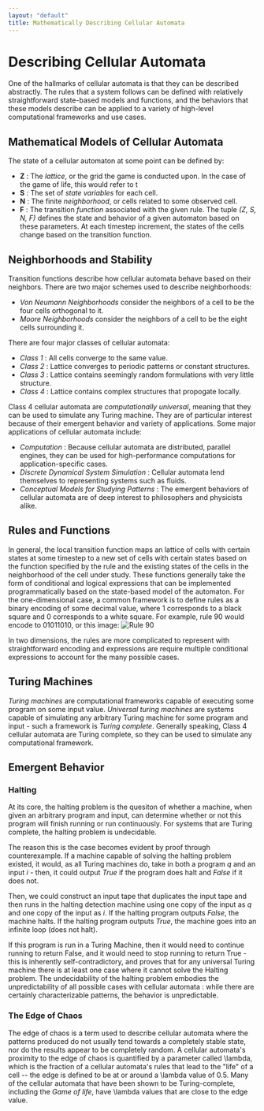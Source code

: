 ```yaml
---
layout: "default"
title: Mathematically Describing Cellular Automata
---
```


# Describing Cellular Automata

One of the hallmarks of cellular automata is that they can be described abstractly. The rules that a system follows can be defined with relatively straightforward state-based models and functions, and the behaviors that these models describe can be applied to a variety of high-level computational frameworks and use cases.


## Mathematical Models of Cellular Automata
The state of a cellular automaton at some point can be defined by:
* **Z** : The *lattice*, or the grid the game is conducted upon. In the case of the game of life, this would refer to t
* **S** : The set of *state variables* for each cell.
* **N** : The finite *neighborhood*, or cells related to some observed cell.
* **F** : The transition *function* associated with the given rule.
The tuple *(Z, S, N, F)* defines the state and behavior of a given automaton based on these parameters. At each timestep increment, the states of the cells change based on the transition function.

## Neighborhoods and Stability
Transition functions describe how cellular automata behave based on their neighbors. There are two major schemes used to describe neighborhoods:
* *Von Neumann Neighborhoods* consider the neighbors of a cell to be the four cells orthogonal to it.
* *Moore Neighborhoods* consider the neighbors of a cell to be the eight cells surrounding it.

There are four major classes of cellular automata:
* *Class 1* : All cells converge to the same value.
* *Class 2* : Lattice converges to periodic patterns or constant structures.
* *Class 3* : Lattice contains seemingly random formulations with very little structure.
* *Class 4* : Lattice contains complex structures that propogate locally.

Class 4 cellular automata are *computationally universal*, meaning that they can be used to simulate any Turing machine. They are of particular interest because of their emergent behavior and variety of applications. Some major applications of cellular automata include:

* *Computation* : Because cellular automata are distributed, parallel engines, they can be used for high-performance computations for application-specific cases.
* *Discrete Dynamical System Simulation* : Cellular automata lend themselves to representing systems such as fluids.
* *Conceptual Models for Studying Patterns* : The emergent behaviors of cellular automata are of deep interest to philosophers and physicists alike.

## Rules and Functions
In general, the local transition function maps an lattice of cells with certain states at some timestep to a new set of cells with certain states based on the function specified by the rule and the existing states of the cells in the neighborhood of the cell under study. These functions generally take the form of conditional and logical expressions that can be implemented programmatically based on the state-based model of the automaton. 
For the one-dimensional case, a common framework is to define rules as a binary encoding of some decimal value, where 1 corresponds to a black square and 0 corresponds to a white square. For example, rule 90 would encode to 01011010, or this image:
![Rule 90](http://mathworld.wolfram.com/images/eps-gif/ElementaryCARule090_1000.gif)

In two dimensions, the rules are more complicated to represent with straightforward encoding and expressions are require multiple conditional expressions to account for the many possible cases.

## Turing Machines
*Turing machines* are computational frameworks capable of executing some program on some input value. *Universal turing machines* are systems capable of simulating any arbitrary Turing machine for some program and input - such a framework is *Turing complete*. Generally speaking, Class 4 cellular automata are Turing complete, so they can be used to simulate any computational framework.

## Emergent Behavior

### Halting
At its core, the halting problem is the quesiton of whether a machine, when given an arbitrary program and input, can determine whether or not this program will finish running or run continuously. For systems that are Turing complete, the halting problem is undecidable.

The reason this is the case becomes evident by proof through counterexample. If a machine capable of solving the halting problem existed, it would, as all Turing machines do, take in both a program *q* and an input *i* - then, it could output *True* if the program does halt and *False* if it does not.

Then, we could construct an input tape that duplicates the input tape and then runs in the halting detection machine using one copy of the input as *q* and one copy of the input as *i*. If the halting program outputs *False*, the machine halts. If the halting program outputs *True*, the machine goes into an infinite loop (does not halt). 

If this program is run in a Turing Machine, then it would need to continue running to return False, and it would need to stop running to return True - this is inherently self-contradictory, and proves that for any universal Turing machine there is at least one case where it cannot solve the Halting problem. The undecidability of the halting problem embodies the unpredictability of all possible cases with cellular automata : while there are certainly characterizable patterns, the behavior is unpredictable.

### The Edge of Chaos

The edge of chaos is a term used to describe cellular automata where the patterns produced do not usually tend towards a completely stable state, nor do the results appear to be completely random. A cellular automata's proximity to the edge of chaos is quantified by a parameter called \lambda, which is the fraction of a cellular automata's rules that lead to the "life" of a cell -- the edge is defined to be at or around a \lambda value of 0.5. Many of the cellular automata that have been shown to be Turing-complete, including the *Game of life*, have \lambda values that are close to the edge value.